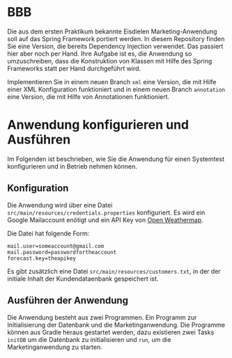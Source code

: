 # BBB
Die aus dem ersten Praktikum bekannte Eisdielen Marketing-Anwendung soll auf das Spring Framework portiert werden. In diesem Repository finden Sie eine Version, die bereits Dependency Injection verwendet. Das passiert hier aber noch per Hand. Ihre Aufgabe ist es, die Anwendung so umzuschreiben, dass die Konstruktion von Klassen mit Hilfe des Spring Frameworks statt per Hand durchgeführt wird.

Implementieren Sie in einem neuen Branch `xml`  eine Version, die mit Hilfe einer XML Konfiguration funktioniert und in einem neuen Branch `annotation` eine Version, die mit Hilfe von Annotationen funktioniert.

# Anwendung konfigurieren und Ausführen
Im Folgenden ist beschrieben, wie Sie die Anwendung für einen Systemtest konfigurieren und in Betrieb nehmen können. 

## Konfiguration
Die Anwendung wird über eine Datei `src/main/resources/credentials.properties` konfiguriert. Es wird ein Google Mailaccount  enötigt und ein API Key von [Open Weathermap](http://openweathermap.org/api).

Die Datei hat folgende Form:
```
mail.user=someaccount@gmail.com
mail.password=passwordfortheaccount
forecast.key=theapikey
```

Es gibt zusätzlich eine Datei `src/main/resources/customers.txt`, in der der initiale Inhalt der Kundendataenbank gespeichert ist.

## Ausführen der Anwendung
Die Anwendung besteht aus zwei Programmen. Ein Programm zur Initialisierung der Datenbank und die Marketinganwendung. Die Programme können aus Gradle heraus gestartet werden, dazu existieren zwei Tasks ```initDB``` um die Datenbank zu initialisieren und ```run```, um die Marketinganwendung zu starten.
